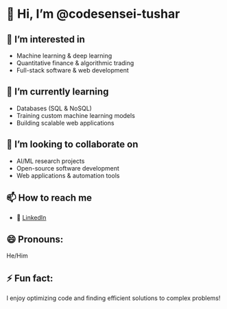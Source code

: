 # 👋 Hi, I’m @codesensei-tushar  

## 👀 I’m interested in  
- Machine learning & deep learning  
- Quantitative finance & algorithmic trading  
- Full-stack software & web development  

## 🌱 I’m currently learning  
- Databases (SQL & NoSQL)  
- Training custom machine learning models  
- Building scalable web applications  

## 💞️ I’m looking to collaborate on  
- AI/ML research projects  
- Open-source software development  
- Web applications & automation tools  

## 📫 How to reach me  
- 🔗 [LinkedIn]([linkedin.com/in/tushar-umbarkar-b0b65633a](https://www.linkedin.com/in/tushar-umbarkar-b0b65633a/))

## 😄 Pronouns:  
He/Him  

## ⚡ Fun fact:  
I enjoy optimizing code and finding efficient solutions to complex problems!  
